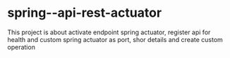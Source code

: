 # spring--api-rest-actuator
This project is about activate endpoint spring actuator, register api for health and custom spring actuator as port, shor details and create custom operation
